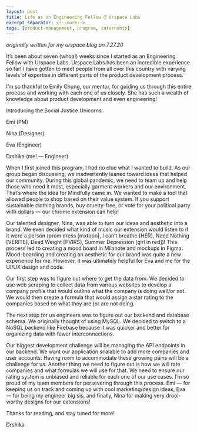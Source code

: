 ```yaml
---
layout: post
title: Life as an Engineering Fellow @ Urspace Labs
excerpt_separator: <!--more-->
tags: [product-management, program, internship]
---
```

*originally written for my urspace blog on 7.27.20*

It’s been about seven (whoa!) weeks since I started as an Engineering Fellow with Urspace Labs. Urspace Labs has been an incredible experience so far! I have gotten to meet people from all over this country with varying levels of expertise in different parts of the product development process.
<!--more-->
I’m so thankful to Emily Chung, our mentor, for guiding us through this entire process and working with each one of us closely. She has such a wealth of knowledge about product development and even engineering!

Introducing the Social Justice Unicorns:

Emi (PM)

Nina (Designer)

Eva (Engineer)

Drshika (me! — Engineer)

When I first joined this program, I had no clue what I wanted to build. As our group began discussing, we inadvertently leaned toward ideas that helped our community. During this global pandemic, we need to team up and help those who need it most, especially garment workers and our environment. That’s where the idea for Mindfully came in. We wanted to make a tool that allowed people to shop based on their value system. If you support sustainable clothing brands, buy cruelty-free, or vote for your political party with dollars — our chrome extension can help!

Our talented designer, Nina, was able to turn our ideas and aesthetic into a brand. We even decided what kind of music our extension would listen to if it were a person (prom dress [mxtoon], I can’t breathe [HER], Need Nothing [VERITE], Dead Weight [PVIRS], Summer Depression [girl in red])! This process led to creating a mood board in Milanote and mockups in Figma. Mood-boarding and creating an aesthetic for our brand was quite a new experience for me. However, it was ultimately helpful for Eva and me for the UI/UX design and code.

Our first step was to figure out where to get the data from. We decided to use web scraping to collect data from various websites to develop a company profile that would outline what the company is doing well/or not. We would then create a formula that would assign a star rating to the companies based on what they are (or are not doing.

The next step for us engineers was to figure out our backend and database schema. We originally thought of using MySQL. We decided to switch to a NoSQL backend like Firebase because it was quicker and better for organizing data with fewer interconnections.

Our biggest development challenge will be managing the API endpoints in our backend. We want our application scalable to add more companies and user accounts. Having room to accommodate these growing pains will be a challenge for us. Another thing we need to figure out is how we will rate companies and what formulas we will use for that. We need to ensure our rating system is unbiased and reliable for each one of our use cases. I’m so proud of my team members for persevering through this process. Emi — for keeping us on track and coming up with cool marketing/design ideas, Eva — for being my engineer big sis, and finally, Nina for making very drool-worthy designs for our extensions!

Thanks for reading, and stay tuned for more!

Drshika

